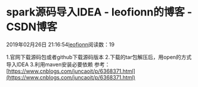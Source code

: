
# spark源码导入IDEA - leofionn的博客 - CSDN博客


2019年02月26日 21:16:54[leofionn](https://me.csdn.net/qq_36142114)阅读数：19


1.官网下载源码包或者github下载源码版本
2.下载的tar包解压后，用open的方式导入IDEA
3.利用maven安装必要依赖
参考：[https://www.cnblogs.com/juncaoit/p/6368371.html](https://www.cnblogs.com/juncaoit/p/6368371.html)

